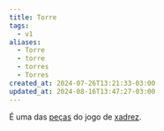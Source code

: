 ```yaml
---
title: Torre
tags:
  - v1
aliases:
  - Torre
  - torre
  - torres
  - Torres
created_at: 2024-07-26T13:21:33-03:00
updated_at: 2024-08-16T13:47:27-03:00
---
```


É uma das [peças](Xadrez_Pecas.md) do jogo de [xadrez](../../../../sementes/2024/07/06/Xadrez.md).